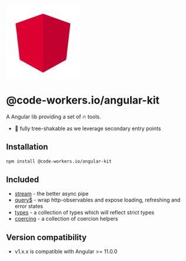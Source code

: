 <img src="docs/images/logo.svg" width="200">

# @code-workers.io/angular-kit

A Angular lib providing a set of 🔥 tools.

- 🍃 fully tree-shakable as we leverage secondary entry points

## Installation

```bash
npm install @code-workers.io/angular-kit
```

## Included

- [stream](./libs/angular-kit/stream/README.md) - the better async pipe
- [query$](./libs/angular-kit/query/README.md) - wrap http-observables and expose loading, refreshing and error states
- [types](./libs/angular-kit/types/README.md) - a collection of types which will reflect strict types
- [coercing](./libs/angular-kit/coercing/README.md) - a collection of coercion helpers

## Version compatibility

- v1.x.x is compatible with Angular >= 11.0.0
